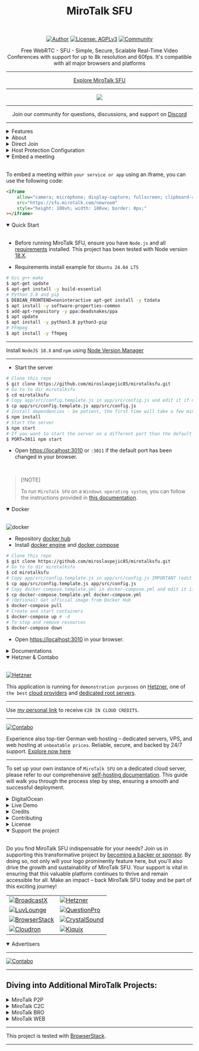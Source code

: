 <h1 align="center">MiroTalk SFU</h1>

<br />

<div align="center">

<a href="">[![Author](https://img.shields.io/badge/Author-miroslav-brightgreen.svg)](https://www.linkedin.com/in/miroslav-pejic-976a07101/)</a>
<a href="">![License: AGPLv3](https://img.shields.io/badge/License-AGPLv3-blue.svg)</a>
<a href="">[![Community](https://img.shields.io/badge/Community-forum-pink.svg)](https://discord.gg/rgGYfeYW3N)</a>

</div>

<p align="center">Free WebRTC - SFU - Simple, Secure, Scalable Real-Time Video Conferences with support for up to 8k resolution and 60fps. It's compatible with all major browsers and platforms</p>

<hr />

<p align="center">
    <a href="https://sfu.mirotalk.com/">Explore MiroTalk SFU</a>
</p>

<hr />

<p align="center">
    <a href="https://sfu.mirotalk.com/">
        <img src="public/images/mirotalksfu-header.gif">
    </a>
</p>

<hr />

<p align="center">
    Join our community for questions, discussions, and support on <a href="https://discord.gg/rgGYfeYW3N">Discord</a>
</p>

<hr />

<details>
<summary>Features</summary>

<br/>

-   Is `100% Free` - `Open Source (AGPLv3)` - `Self Hosted` and [PWA](https://en.wikipedia.org/wiki/Progressive_web_application)!
-   Unlimited conference rooms with no time limitations.
-   Live broadcasting streaming.
-   Translated into 133 languages.
-   Support for the OpenID Connect (OIDC) authentication layer.
-   Host protection to prevent unauthorized access.
-   User auth to prevent unauthorized access.
-   JWT.io securely manages credentials for host configurations and user authentication, enhancing security and streamlining processes.
-   Room password protection.
-   Room lobby, central gathering space.
-   Room spam mitigations, focused on preventing spam.
-   Geolocation, identification or estimation of the real-world geographic location of the participants.
-   Compatible with desktop and mobile devices.
-   Optimized mobile room URL sharing.
-   Webcam streaming with front and rear camera support for mobile devices.
-   Broadcasting, distribution of audio or video content to a wide audience.
-   Crystal-clear audio streaming with speaking detection and volume indicators.
-   Screen sharing for presentations.
-   File sharing with drag-and-drop support.
-   Choose your audio input, output, and video source.
-   Supports video quality up to 4K.
-   Supports advance Picture-in-Picture (PiP) offering a more streamlined and flexible viewing experience.
-   Record your screen, audio, and video locally or on your Server.
-   Snapshot video frames and save them as PNG images.
-   Chat with an Emoji Picker for expressing feelings, private messages, Markdown support, and conversation saving.
-   ChatGPT (powered by OpenAI) for answering questions, providing information, and connecting users to relevant resources.
-   VideoAI enables users to customize AI avatars to deliver messages, perform tasks, or act out scripts.
-   Speech recognition, execute the app features simply with your voice.
-   Push-to-talk functionality, similar to a walkie-talkie.
-   Advanced collaborative whiteboard for teachers.
-   Advanced collaborative powerful rich text editor.
-   Real-time sharing of YouTube embed videos, video files (MP4, WebM, OGG), and audio files (MP3).
-   Real-time polls, allows users to create and participate in live polls, providing instant feedback and results.
-   Integrated RTMP server, fully compatible with **[OBS](https://obsproject.com)**.
-   Supports RTMP streaming from files, URLs, webcams, screens, and windows.
-   Full-screen mode with one-click video element zooming and pin/unpin.
-   Customizable UI themes.
-   Right-click options on video elements for additional controls.
-   Supports [REST API](app/api/README.md) (Application Programming Interface).
-   Integration with [Slack](https://api.slack.com/apps/) for enhanced communication.
-   Utilizes [Sentry](https://sentry.io/) for error reporting.
-   And much more...

</details>

<details>
<summary>About</summary>

<br>

-   [Presentation](https://www.canva.com/design/DAE693uLOIU/view)
-   [Video Overview](https://www.youtube.com/watch?v=_IVn2aINYww)

</details>

<details>
<summary>Direct Join</summary>

<br/>

-   You can `directly join a room` by using link like:
-   https://sfu.mirotalk.com/join?room=test&roomPassword=0&name=mirotalksfu&audio=0&video=0&screen=0&notify=0

    | Params       | Type           | Description     |
    | ------------ | -------------- | --------------- |
    | room         | string         | Room Id         |
    | roomPassword | string/boolean | Room password   |
    | name         | string         | User name       |
    | audio        | boolean        | Audio stream    |
    | video        | boolean        | Video stream    |
    | screen       | boolean        | Screen stream   |
    | notify       | boolean        | Welcome message |
    | hide         | boolean        | Hide myself     |
    | token        | string         | JWT             |

</details>

<details>
<summary>Host Protection Configuration</summary>

<br/>

When [host.protected](https://docs.mirotalk.com/mirotalk-sfu/host-protection/) or `host.user_auth` is enabled, the host/users can provide a valid token for direct joining the room as specified in the `app/src/config.js` file.

| Params           | Value                                                                            | Description                                                                            |
| ---------------- | -------------------------------------------------------------------------------- | -------------------------------------------------------------------------------------- |
| `host.protected` | `true` if protection is enabled, `false` if not (default false)                  | Requires the host to provide a valid username and password during room initialization. |
| `host.user_auth` | `true` if user authentication is required, `false` if not (default false).       | Determines whether host authentication is required.                                    |
| `host.users`     | JSON array with user objects: `{"username": "username", "password": "password"}` | List of valid host users with their credentials.                                       |

Example:

```js
    host: {
        protected: true,
        user_auth: true,
        users: [
            {
                username: 'username',
                password: 'password',
            },
            {
                username: 'username2',
                password: 'password2',
            },
            //...
        ],
    },
```

</details>

<details open>
<summary>Embed a meeting</summary>

<br/>

To embed a meeting within `your service or app` using an iframe, you can use the following code:

```html
<iframe
    allow="camera; microphone; display-capture; fullscreen; clipboard-read; clipboard-write; web-share; autoplay"
    src="https://sfu.mirotalk.com/newroom"
    style="height: 100vh; width: 100vw; border: 0px;"
></iframe>
```

</details>

<details open>
<summary>Quick Start</summary>

<br/>

-   Before running MiroTalk SFU, ensure you have `Node.js` and all [requirements](https://mediasoup.org/documentation/v3/mediasoup/installation/#requirements) installed. This project has been tested with Node version [18.X](https://nodejs.org/en/download).

-   Requirements install example for `Ubuntu 24.04 LTS`

```bash
# Gcc g++ make
$ apt-get update
$ apt-get install -y build-essential
# Python 3.8 and pip
$ DEBIAN_FRONTEND=noninteractive apt-get install -y tzdata
$ apt install -y software-properties-common
$ add-apt-repository -y ppa:deadsnakes/ppa
$ apt update
$ apt install -y python3.8 python3-pip
# FFmpeg
$ apt install -y ffmpeg
```

---

Install `NodeJS 18.X` and `npm` using [Node Version Manager](https://docs.mirotalk.com/nvm/nvm/)

---

-   Start the server

```bash
# Clone this repo
$ git clone https://github.com/miroslavpejic85/mirotalksfu.git
# Go to to dir mirotalksfu
$ cd mirotalksfu
# Copy app/src/config.template.js in app/src/config.js and edit it if needed
$ cp app/src/config.template.js app/src/config.js
# Install dependencies - be patient, the first time will take a few minutes, in the meantime have a good coffee ;)
$ npm install
# Start the server
$ npm start
# If you want to start the server on a different port than the default use an env var
$ PORT=3011 npm start
```

-   Open [https://localhost:3010](https://localhost:3010) or `:3011` if the default port has been changed in your browser.

<br/>

> \[!NOTE]
>
> To run `MiroTalk SFU` on a `Windows operating system`, you can follow the instructions provided in [this documentation](https://github.com/miroslavpejic85/mirotalksfu/issues/99#issuecomment-1586073853).

</details>

<details open>
<summary>Docker</summary>

<br/>

![docker](public/images/docker.png)

-   Repository [docker hub](https://hub.docker.com/r/mirotalk/sfu)
-   Install [docker engine](https://docs.docker.com/engine/install/) and [docker compose](https://docs.docker.com/compose/install/)

```bash
# Clone this repo
$ git clone https://github.com/miroslavpejic85/mirotalksfu.git
# Go to to dir mirotalksfu
$ cd mirotalksfu
# Copy app/src/config.template.js in app/src/config.js IMPORTANT (edit it according to your needs)
$ cp app/src/config.template.js app/src/config.js
# Copy docker-compose.template.yml in docker-compose.yml and edit it if needed
$ cp docker-compose.template.yml docker-compose.yml
# (Optional) Get official image from Docker Hub
$ docker-compose pull
# Create and start containers
$ docker-compose up # -d
# To stop and remove resources
$ docker-compose down
```

-   Open [https://localhost:3010](https://localhost:3010) in your browser.

</details>

<details>
<summary>Documentations</summary>

<br>

-   `Ngrok/HTTPS:` You can start a video conference directly from your local PC and make it accessible from any device outside your network by following [these instructions](docs/ngrok.md), or expose it directly on [HTTPS](app/ssl/README.md).

-   `Self-hosting:` For `self-hosting MiroTalk SFU` on your own dedicated server, please refer to [this comprehensive guide](docs/self-hosting.md). It will provide you with all the necessary instructions to get your MiroTalk SFU instance up and running smoothly.

-   `Rest API:` The [API documentation](https://docs.mirotalk.com/mirotalk-sfu/api/) uses [swagger](https://swagger.io/) at https://localhost:3010/api/v1/docs or check it on live [here](https://sfu.mirotalk.com/api/v1/docs).

```bash
# The response will give you the active meetings (default disabled).
$ curl -X GET "http://localhost:3010/api/v1/meetings" -H "authorization: mirotalksfu_default_secret" -H "Content-Type: application/json"
$ curl -X GET "https://sfu.mirotalk.com/api/v1/meetings" -H "authorization: mirotalksfu_default_secret" -H "Content-Type: application/json"
# The response will give you a entrypoint / Room URL for your meeting.
$ curl -X POST "http://localhost:3010/api/v1/meeting" -H "authorization: mirotalksfu_default_secret" -H "Content-Type: application/json"
$ curl -X POST "https://sfu.mirotalk.com/api/v1/meeting" -H "authorization: mirotalksfu_default_secret" -H "Content-Type: application/json"
# The response will give you a entrypoint / URL for the direct join to the meeting.
$ curl -X POST "http://localhost:3010/api/v1/join" -H "authorization: mirotalksfu_default_secret" -H "Content-Type: application/json" --data '{"room":"test","roomPassword":"false","name":"mirotalksfu","audio":"false","video":"false","screen":"false","notify":"false"}'
$ curl -X POST "https://sfu.mirotalk.com/api/v1/join" -H "authorization: mirotalksfu_default_secret" -H "Content-Type: application/json" --data '{"room":"test","roomPassword":"false","name":"mirotalksfu","audio":"false","video":"false","screen":"false","notify":"false"}'
# The response will give you a entrypoint / URL for the direct join to the meeting with a token.
$ curl -X POST "http://localhost:3010/api/v1/join" -H "authorization: mirotalksfu_default_secret" -H "Content-Type: application/json" --data '{"room":"test","roomPassword":"false","name":"mirotalksfu","audio":"false","video":"false","screen":"false","notify":"false","token":{"username":"username","password":"password","presenter":"true", "expire":"1h"}}'
$ curl -X POST "https://sfu.mirotalk.com/api/v1/join" -H "authorization: mirotalksfu_default_secret" -H "Content-Type: application/json" --data '{"room":"test","roomPassword":"false","name":"mirotalksfu","audio":"false","video":"false","screen":"false","notify":"false","token":{"username":"username","password":"password","presenter":"true", "expire":"1h"}}'
# The response will give you a valid token for a meeting (default diabled)
$ curl -X POST "http://localhost:3010/api/v1/token" -H "authorization: mirotalksfu_default_secret" -H "Content-Type: application/json" --data '{"username":"username","password":"password","presenter":"true", "expire":"1h"}'
$ curl -X POST "https://sfu.mirotalk.com/api/v1/token" -H "authorization: mirotalksfu_default_secret" -H "Content-Type: application/json" --data '{"username":"username","password":"password","presenter":"true", "expire":"1h"}'
```

</details>

<details open>
<summary>Hetzner & Contabo</summary>

<br/>

[![Hetzner](public/sponsors/Hetzner.png)](https://hetzner.cloud/?ref=XdRifCzCK3bn)

This application is running for `demonstration purposes` on [Hetzner](https://www.hetzner.com/), one of `the best` [cloud providers](https://www.hetzner.com/cloud) and [dedicated root servers](https://www.hetzner.com/dedicated-rootserver).

---

Use [my personal link](https://hetzner.cloud/?ref=XdRifCzCK3bn) to receive `€⁠20 IN CLOUD CREDITS`.

---

[![Contabo](public/advertisers/ContaboLogo.png)](https://www.dpbolvw.net/click-101027391-14462707)

Experience also top-tier German web hosting – dedicated servers, VPS, and web hosting at `unbeatable prices`. Reliable, secure, and backed by 24/7 support. [Explore now here](https://www.dpbolvw.net/click-101027391-14462707)

---

To set up your own instance of `MiroTalk SFU` on a dedicated cloud server, please refer to our comprehensive [self-hosting documentation](https://docs.mirotalk.com/mirotalk-sfu/self-hosting/). This guide will walk you through the process step by step, ensuring a smooth and successful deployment.

</details>

<details>
<summary>DigitalOcean</summary>

<br/>

[![DigitalOcean Referral Badge](https://web-platforms.sfo2.cdn.digitaloceanspaces.com/WWW/Badge%201.svg)](https://m.do.co/c/1070207afbb1)

For personal use, you can start with a single $5 a month cloud server and scale up as needed. You can use [this link](https://m.do.co/c/1070207afbb1) to get a `$200 credit for the first 60 days`.

</details>

<details>
<summary>Live Demo</summary>

<br/>

<a target="_blank" href="https://hetzner.cloud/?ref=XdRifCzCK3bn"><img src="public/sponsors/Hetzner.png" style="width: 220px;"></a>

https://sfu.mirotalk.com

[![mirotalksfu-qr](public/images/mirotalksfu-qr.png)](https://sfu.mirotalk.com/)

</details>

<details>
<summary>Credits</summary>

<br/>

-   [Davide Pacilio](https://cruip.com/demos/solid/) (html template)
-   [Dirk Vanbeveren](https://github.com/Dirvann) (sfu logic)
-   [Mediasoup](https://mediasoup.org) (sfu server)

</details>

<details>
<summary>Contributing</summary>

<br/>

-   Contributions are welcome and greatly appreciated!
-   Just run before `npm run lint`

</details>

<details>
<summary>License</summary>

<br/>

[![AGPLv3](public/images/AGPLv3.png)](LICENSE)

MiroTalk SFU is free and open-source under the terms of AGPLv3 (GNU Affero General Public License v3.0). Please `respect the license conditions`, In particular `modifications need to be free as well and made available to the public`. Get a quick overview of the license at [Choose an open source license](https://choosealicense.com/licenses/agpl-3.0/).

To obtain a [MiroTalk SFU license](https://docs.mirotalk.com/license/licensing-options/) with terms different from the AGPLv3, you can conveniently make your [purchase on CodeCanyon](https://codecanyon.net/item/mirotalk-sfu-webrtc-realtime-video-conferences/40769970). This allows you to tailor the licensing conditions to better suit your specific requirements.

</details>

<details open>
<summary>Support the project</summary>

<br/>

Do you find MiroTalk SFU indispensable for your needs? Join us in supporting this transformative project by [becoming a backer or sponsor](https://github.com/sponsors/miroslavpejic85). By doing so, not only will your logo prominently feature here, but you'll also drive the growth and sustainability of MiroTalk SFU. Your support is vital in ensuring that this valuable platform continues to thrive and remain accessible for all. Make an impact – back MiroTalk SFU today and be part of this exciting journey!

|                                                                                   |                                                                                        |
| --------------------------------------------------------------------------------- | -------------------------------------------------------------------------------------- |
| [![BroadcastX](public/sponsors/BroadcastX.png)](https://broadcastx.de/)           | [![Hetzner](public/sponsors/HetznerLogo.png)](https://hetzner.cloud/?ref=XdRifCzCK3bn) |
| [![LuvLounge](public/sponsors/LuvLounge.png)](https://luvlounge.ca)               | [![QuestionPro](public/sponsors/QuestionPro.png)](https://www.questionpro.com)         |
| [![BrowserStack](public/sponsors/BrowserStack.png)](https://www.browserstack.com) | [![CrystalSound](public/sponsors/CrystalSound.png)](https://crystalsound.ai)           |
| [![Cloudron](public/sponsors/Cloudron.png)](https://cloudron.io)                  | [![Kiquix](public/sponsors/KiquixLogo.png)](https://kiquix.com)                        |

</details>

<details open>
<summary>Advertisers</summary>

---

[![Contabo](public/advertisers/ContaboLogo.png)](https://www.dpbolvw.net/click-101027391-14462707)

---

</details>

## Diving into Additional MiroTalk Projects:

<details>
<summary>MiroTalk P2P</summary>

<br/>

Try also [MiroTalk P2P](https://github.com/miroslavpejic85/mirotalk) `peer to peer` real-time video conferences, optimized for small groups. `Unlimited time, unlimited concurrent rooms` each having 5-8 participants.

</details>

<details>
<summary>MiroTalk C2C</summary>

<br>

Try also [MiroTalk C2C](https://github.com/miroslavpejic85/mirotalkc2c) `peer to peer` real-time video conferences, optimized for cam 2 cam. `Unlimited time, unlimited concurrent rooms` each having 2 participants.

</details>

<details>
<summary>MiroTalk BRO</summary>

<br>

Try also [MiroTalk BRO](https://github.com/miroslavpejic85/mirotalkbro) `Live broadcast` (peer to peer) live video, audio and screen stream to all connected users (viewers). `Unlimited time, unlimited concurrent rooms` each having a broadcast and many viewers.

</details>

<details>
<summary>MiroTalk WEB</summary>

<br>

Try also [MiroTalk WEB](https://github.com/miroslavpejic85/mirotalkwebrtc) a platform that allows for the management of an `unlimited number of users`. Each user must register with their email, username, and password, after which they gain access to their `personal dashboard`. Within the dashboard, users can `manage their rooms and schedule meetings` using the desired version of MiroTalk on a specified date and time. Invitations to these meetings can be sent via email, shared through the web browser, or sent via SMS.

</details>

---

This project is tested with [BrowserStack](https://www.browserstack.com).

---
